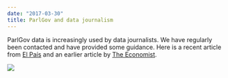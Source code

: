 ```yaml
---
date: "2017-03-30"
title: ParlGov and data journalism
---
```


ParlGov data is increasingly used by data journalists. We have regularly been contacted and have provided some guidance. Here is a recent article from [El País](http://internacional.elpais.com/internacional/2017/03/24/actualidad/1490332989_543080.html) and an earlier article by [The Economist](http://www.economist.com/news/briefing/21695887-centre-left-sharp-decline-across-europe-rose-thou-art-sick). 

![](/images/parliament-sweden.jpg)
